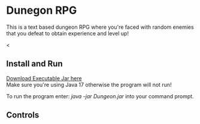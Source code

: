 # Dunegon RPG
This is a text based dungeon RPG where you're faced with random enemies that you defeat to obtain experience and level up! 

<

## Install and Run

[Download Executable Jar here ](https://github.com/Epicskylegend/Dungeon_RPG/releases/download/V1.0/Dungeon.jar)  
Make sure you're using Java 17 otherwise the program will not run!

To run the program enter:  <i>java -jar Dungeon.jar</i> into your command prompt.

## Controls

